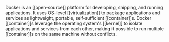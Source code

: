 Docker is an [[open-source]] platform for developing, shipping, and running applications. It uses OS-level [[virtualization]] to package applications and services as lightweight, portable, self-sufficient [[container]]s. Docker [[container]]s leverage the operating system's [[kernel]] to isolate applications and services from each other, making it possible to run multiple [[container]]s on the same machine without conflicts.